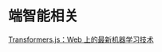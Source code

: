 # 端智能相关

[Transformers.js：Web 上的最新机器学习技术](https://www.bilibili.com/video/BV19c411B7QU/?spm_id_from=333.1007.tianma.10-3-37.click&vd_source=2c2dd629dacf16f2809eea3e9618d04c)